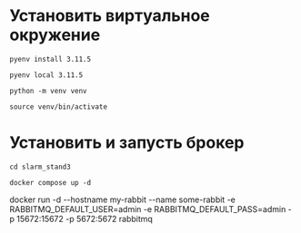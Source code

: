 # Установить виртуальное окружение
`pyenv install 3.11.5
`

`pyenv local 3.11.5`

`python -m venv venv`

`source venv/bin/activate`

# Установить и запусть брокер
`cd slarm_stand3`

`docker compose up -d`

docker run -d --hostname my-rabbit --name some-rabbit -e RABBITMQ_DEFAULT_USER=admin -e RABBITMQ_DEFAULT_PASS=admin -p 15672:15672 -p 5672:5672 rabbitmq

